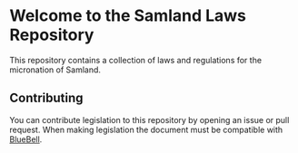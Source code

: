 # Welcome to the Samland Laws Repository

This repository contains a collection of laws and regulations for the micronation of Samland.

## Contributing

You can contribute legislation to this repository by opening an issue or pull request.
When making legislation the document must be compatible with [BlueBell](https://github.com/laws-africa/bluebell).
